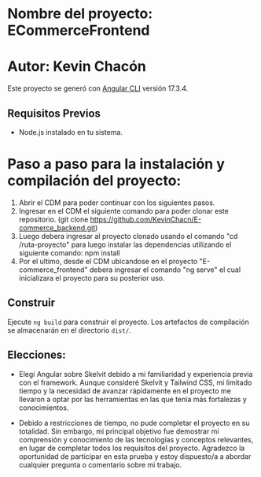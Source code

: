 # Nombre del proyecto: ECommerceFrontend
# Autor: Kevin Chacón

Este proyecto se generó con [Angular CLI](https://github.com/angular/angular-cli) versión 17.3.4.

## Requisitos Previos
- Node.js instalado en tu sistema.

# Paso a paso para la instalación y compilación del proyecto:

1. Abrir el CDM para poder continuar con los siguientes pasos.
2. Ingresar en el CDM el siguiente comando para poder clonar este repositorio. (git clone https://github.com/KevinChacn/E-commerce_backend.git)
3. Luego debera ingresar al proyecto clonado usando el comando "cd /ruta-proyecto" para luego instalar las dependencias utilizando el siguiente comando: npm install
4. Por el ultimo, desde el CDM ubicandose en el proyecto "E-commerce_frontend" debera ingresar el comando "ng serve" el cual inicializara el proyecto para su posterior uso.

## Construir
Ejecute `ng build` para construir el proyecto. Los artefactos de compilación se almacenarán en el directorio `dist/`.

## Elecciones:

- Elegí Angular sobre Skelvit debido a mi familiaridad y experiencia previa con el framework. Aunque consideré Skelvit y Tailwind CSS, mi limitado tiempo y la necesidad de avanzar rápidamente en el proyecto me llevaron a optar por las herramientas en las que tenía más fortalezas y conocimientos.

- Debido a restricciones de tiempo, no pude completar el proyecto en su totalidad. Sin embargo, mi principal objetivo fue demostrar mi comprensión y conocimiento de las tecnologías y conceptos relevantes, en lugar de completar todos los requisitos del proyecto. Agradezco la oportunidad de participar en esta prueba y estoy dispuesto/a a abordar cualquier pregunta o comentario sobre mi trabajo.

